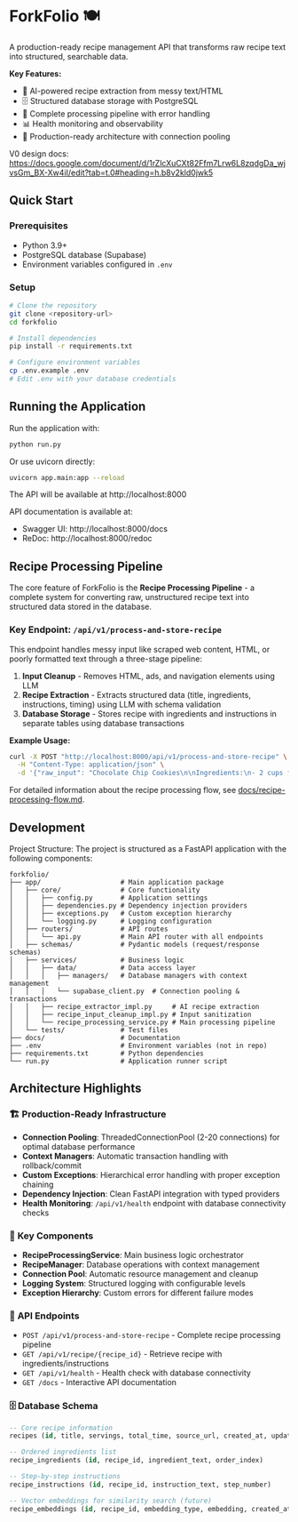 # ForkFolio 🍽️

A production-ready recipe management API that transforms raw recipe text into structured, searchable data.

**Key Features:**
- 🤖 AI-powered recipe extraction from messy text/HTML
- 🗄️ Structured database storage with PostgreSQL
- 🔄 Complete processing pipeline with error handling
- 📊 Health monitoring and observability  
- 🚀 Production-ready architecture with connection pooling

V0 design docs:
https://docs.google.com/document/d/1rZlcXuCXt82Ffm7Lrw6L8zqdgDa_wjvsGm_BX-Xw4iI/edit?tab=t.0#heading=h.b8v2kld0jwk5

## Quick Start

### Prerequisites
- Python 3.9+
- PostgreSQL database (Supabase)
- Environment variables configured in `.env`

### Setup
```bash
# Clone the repository
git clone <repository-url>
cd forkfolio

# Install dependencies
pip install -r requirements.txt

# Configure environment variables
cp .env.example .env
# Edit .env with your database credentials
```

## Running the Application

Run the application with:

```bash
python run.py
```

Or use uvicorn directly:

```bash
uvicorn app.main:app --reload
```

The API will be available at http://localhost:8000

API documentation is available at:
- Swagger UI: http://localhost:8000/docs
- ReDoc: http://localhost:8000/redoc

## Recipe Processing Pipeline

The core feature of ForkFolio is the **Recipe Processing Pipeline** - a complete system for converting raw, unstructured recipe text into structured data stored in the database.

### Key Endpoint: `/api/v1/process-and-store-recipe`

This endpoint handles messy input like scraped web content, HTML, or poorly formatted text through a three-stage pipeline:

1. **Input Cleanup** - Removes HTML, ads, and navigation elements using LLM
2. **Recipe Extraction** - Extracts structured data (title, ingredients, instructions, timing) using LLM with schema validation  
3. **Database Storage** - Stores recipe with ingredients and instructions in separate tables using database transactions

**Example Usage:**
```bash
curl -X POST "http://localhost:8000/api/v1/process-and-store-recipe" \
  -H "Content-Type: application/json" \
  -d '{"raw_input": "Chocolate Chip Cookies\n\nIngredients:\n- 2 cups flour\n- 1 cup sugar..."}'
```

For detailed information about the recipe processing flow, see [docs/recipe-processing-flow.md](docs/recipe-processing-flow.md).

## Development

Project Structure:
The project is structured as a FastAPI application with the following components:

```
forkfolio/
├── app/                    # Main application package
│   ├── core/               # Core functionality
│   │   ├── config.py       # Application settings
│   │   ├── dependencies.py # Dependency injection providers
│   │   ├── exceptions.py   # Custom exception hierarchy  
│   │   └── logging.py      # Logging configuration
│   ├── routers/            # API routes
│   │   └── api.py          # Main API router with all endpoints
│   ├── schemas/            # Pydantic models (request/response schemas)
│   ├── services/           # Business logic
│   │   ├── data/           # Data access layer
│   │   │   ├── managers/   # Database managers with context management
│   │   │   └── supabase_client.py  # Connection pooling & transactions
│   │   ├── recipe_extractor_impl.py     # AI recipe extraction
│   │   ├── recipe_input_cleanup_impl.py # Input sanitization
│   │   └── recipe_processing_service.py # Main processing pipeline
│   └── tests/              # Test files
├── docs/                   # Documentation
├── .env                    # Environment variables (not in repo)
├── requirements.txt        # Python dependencies
└── run.py                  # Application runner script
```

## Architecture Highlights

### 🏗️ **Production-Ready Infrastructure**
- **Connection Pooling**: ThreadedConnectionPool (2-20 connections) for optimal database performance
- **Context Managers**: Automatic transaction handling with rollback/commit
- **Custom Exceptions**: Hierarchical error handling with proper exception chaining
- **Dependency Injection**: Clean FastAPI integration with typed providers
- **Health Monitoring**: `/api/v1/health` endpoint with database connectivity checks

### 🔧 **Key Components**
- **RecipeProcessingService**: Main business logic orchestrator
- **RecipeManager**: Database operations with context management  
- **Connection Pool**: Automatic resource management and cleanup
- **Logging System**: Structured logging with configurable levels
- **Exception Hierarchy**: Custom errors for different failure modes

### 📡 **API Endpoints**
- `POST /api/v1/process-and-store-recipe` - Complete recipe processing pipeline
- `GET /api/v1/recipe/{recipe_id}` - Retrieve recipe with ingredients/instructions
- `GET /api/v1/health` - Health check with database connectivity
- `GET /docs` - Interactive API documentation

### 🗄️ **Database Schema**
```sql
-- Core recipe information
recipes (id, title, servings, total_time, source_url, created_at, updated_at)

-- Ordered ingredients list  
recipe_ingredients (id, recipe_id, ingredient_text, order_index)

-- Step-by-step instructions
recipe_instructions (id, recipe_id, instruction_text, step_number)

-- Vector embeddings for similarity search (future)
recipe_embeddings (id, recipe_id, embedding_type, embedding, created_at)
```